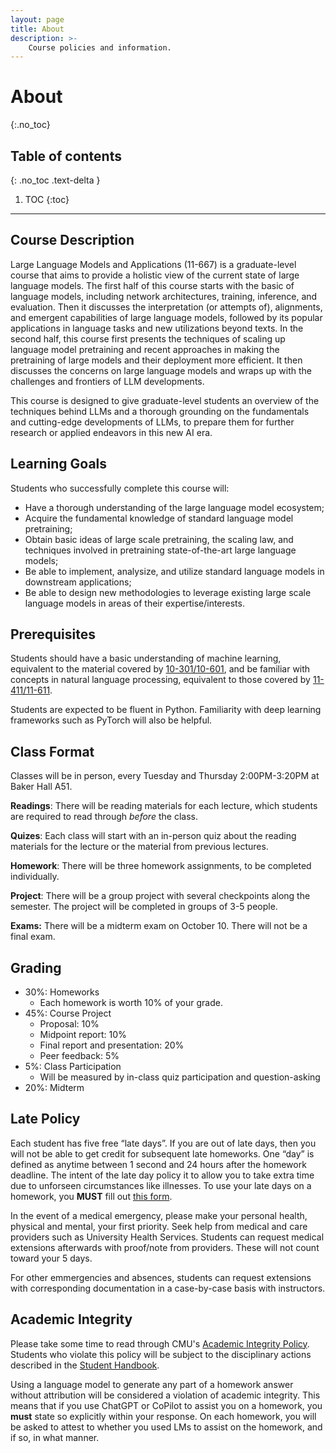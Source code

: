 ```yaml
---
layout: page
title: About
description: >-
    Course policies and information.
---
```


# About
{:.no_toc}

## Table of contents
{: .no_toc .text-delta }

1. TOC
{:toc}

---


## Course Description

Large Language Models and Applications (11-667) is a graduate-level course that aims to provide a holistic view of the current state of large language models. The first half of this course starts with the basic of language models, including network architectures, training, inference, and evaluation. Then it discusses the interpretation (or attempts of), alignments, and emergent capabilities of large language models, followed by its popular applications in language tasks and new utilizations beyond texts. In the second half, this course first presents the techniques of scaling up language model pretraining and recent approaches in making the pretraining of large models and their deployment more efficient. It then discusses the concerns on large language models and wraps up with the challenges and frontiers of LLM developments.

This course is designed to give graduate-level students an overview of the techniques behind LLMs and a thorough grounding on the fundamentals and cutting-edge developments of LLMs, to prepare them for further research or applied endeavors in this new AI era.


## Learning Goals

Students who successfully complete this course will:

* Have a thorough understanding of the large language model ecosystem;
* Acquire the fundamental knowledge of standard language model pretraining;
* Obtain basic ideas of large scale pretraining, the scaling law, and techniques involved in pretraining state-of-the-art large language models;
* Be able to implement, analysize, and utilize standard language models in downstream applications;
* Be able to design new methodologies to leverage existing large scale language models in areas of their expertise/interests.


## Prerequisites

Students should have a basic understanding of machine learning, equivalent to the material covered by [10-301/10-601](http://www.cs.cmu.edu/~mgormley/courses/10601/schedule.html), and be familiar with concepts in natural language processing, equivalent to those covered by [11-411/11-611](http://demo.clab.cs.cmu.edu/NLP/).

Students are expected to be fluent in Python. Familiarity with deep learning frameworks such as PyTorch will also be helpful.


## Class Format

Classes will be in person, every Tuesday and Thursday 2:00PM-3:20PM at Baker Hall A51. 

**Readings**: There will be reading materials for each lecture, which students are required to read through  _before_ the class.

**Quizes**: Each class will start with an in-person quiz about the reading materials for the lecture or the material from previous lectures.

**Homework**: There will be three homework assignments, to be completed individually.

**Project**: There will be a group project with several checkpoints along the semester. The project will be completed in groups of 3-5 people. 

**Exams:** There will be a midterm exam on October 10. There will not be a final exam.


## Grading

* 30%: Homeworks
    * Each homework is worth 10% of your grade.
* 45%: Course Project
    * Proposal: 10%
    * Midpoint report: 10%
    * Final report and presentation: 20%
    * Peer feedback: 5%
* 5%: Class Participation
    * Will be measured by in-class quiz participation and question-asking
* 20%: Midterm

## Late Policy

Each student has five free “late days”. 
If you are out of late days, then you will not be able to get credit for subsequent late homeworks. 
One “day” is defined as anytime between 1 second and 24 hours after the homework deadline.
The intent of the late day policy it to allow you to take extra time due to unforseen circumstances like illnesses.
To use your late days on a homework, you **MUST** fill out [this form](https://forms.gle/pScBLUTirr3K7vJc7).


In the event of a medical emergency, please make your personal health, physical and mental, your first priority.
Seek help from medical and care providers such as University Health Services.
Students can request medical extensions afterwards with proof/note from providers.
These will not count toward your 5 days.

For other emmergencies and absences, students can request extensions with corresponding documentation in a case-by-case basis with instructors.


## Academic Integrity
Please take some time to read through CMU's [Academic Integrity Policy](https://www.cmu.edu/policies/student-and-student-life/academic-integrity.html).
Students who violate this policy will be subject to the disciplinary actions described in the [Student Handbook](https://www.cmu.edu/student-affairs/theword/academic-discipline/index.html).

Using a language model to generate any part of a homework answer without attribution will be considered a violation of academic integrity.
This means that if you use ChatGPT or CoPilot to assist you on a homework, you **must** state so explicitly within your response.
On each homework, you will be asked to attest to whether you used LMs to assist on the homework, and if so, in what manner.

